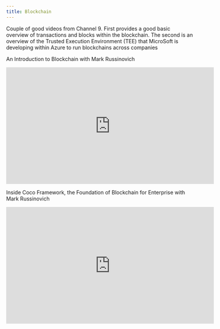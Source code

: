 ```yaml
---
title: Blockchain
---
```


Couple of good videos from Channel 9.  First provides a good basic overview of transactions and blocks within the blockchain.  The second is an overview of the Trusted Execution Environment (TEE) that MicroSoft is developing within Azure to run blockchains across companies

An Introduction to Blockchain with Mark Russinovich

<iframe src="https://channel9.msdn.com/Blogs/Seth-Juarez/An-Introduction-to-Blockchain-with-Mark-Russinovich/player" width="560" height="315" allowFullScreen frameBorder="0"></iframe>

Inside Coco Framework, the Foundation of Blockchain for Enterprise with Mark Russinovich

<iframe src="https://channel9.msdn.com/Blogs/Seth-Juarez/Inside-Coco-Framework-the-Foundation-of-Blockchain-for-Enterprise-with-Mark-Russinovich/player" width="560" height="315" allowFullScreen frameBorder="0"></iframe>
